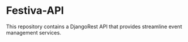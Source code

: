 # Festiva-API
This repository contains a DjangoRest API that provides streamline event management services.
